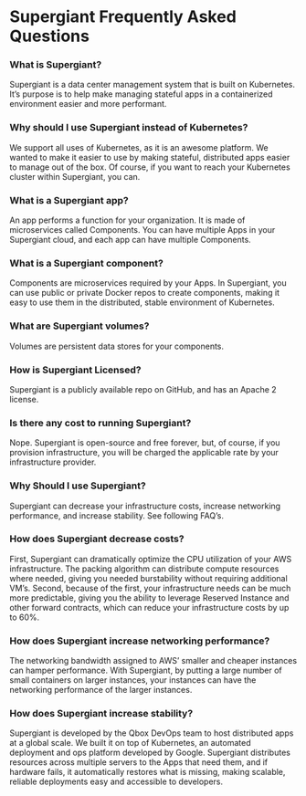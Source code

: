 # Supergiant Frequently Asked Questions

### What is Supergiant?
Supergiant is a data center management system that is built on Kubernetes. It’s purpose is to help make managing stateful apps in a containerized environment easier and more performant.

### Why should I use Supergiant instead of Kubernetes?
We support all uses of Kubernetes, as it is an awesome platform. We wanted to make it easier to use by making stateful, distributed apps easier to manage out of the box. Of course, if you want to reach your Kubernetes cluster within Supergiant, you can.

### What is a Supergiant app?
An app performs a function for your organization. It is made of microservices called Components. You can have multiple Apps in your Supergiant cloud, and each app can have multiple Components.

### What is a Supergiant component?
Components are microservices required by your Apps. In Supergiant, you can use public or private Docker repos to create components, making it easy to use them in the distributed, stable environment of Kubernetes.

### What are Supergiant volumes?
Volumes are persistent data stores for your components.

### How is Supergiant Licensed?
Supergiant is a publicly available repo on GitHub, and has an Apache 2 license.

### Is there any cost to running Supergiant?
Nope. Supergiant is open-source and free forever, but, of course, if you provision infrastructure, you will be charged the applicable rate by your infrastructure provider.

### Why Should I use Supergiant?
Supergiant can decrease your infrastructure costs, increase networking performance, and increase stability. See following FAQ’s.

### How does Supergiant decrease costs?
First, Supergiant can dramatically optimize the CPU utilization of your AWS infrastructure. The packing algorithm can distribute compute resources where needed, giving you needed burstability without requiring additional VM’s. Second, because of the first, your infrastructure needs can be much more predictable, giving you the ability to leverage Reserved Instance and other forward contracts, which can reduce your infrastructure costs by up to 60%.

### How does Supergiant increase networking performance?
The networking bandwidth assigned to AWS’ smaller and cheaper instances can hamper performance. With Supergiant, by putting a large number of small containers on larger instances, your instances can have the networking performance of the larger instances.

### How does Supergiant increase stability?
Supergiant is developed by the Qbox DevOps team to host distributed apps at a global scale. We built it on top of Kubernetes, an automated deployment and ops platform developed by Google. Supergiant distributes resources across multiple servers to the Apps that need them, and if hardware fails, it automatically restores what is missing, making scalable, reliable deployments easy and accessible to developers.

